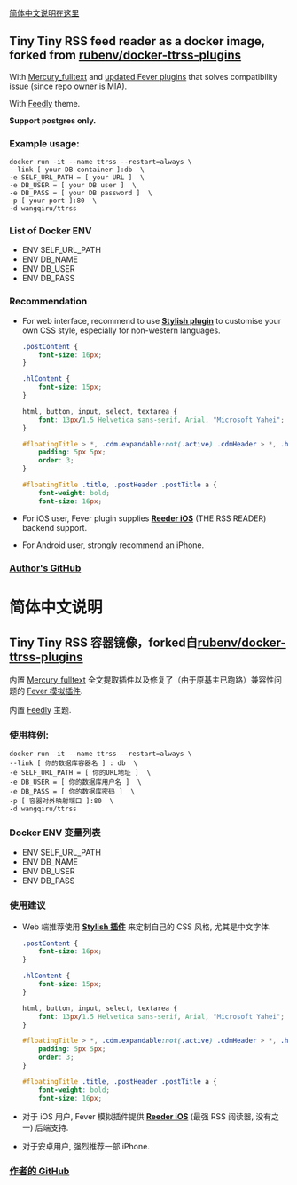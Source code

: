 [简体中文说明在这里](#简体中文说明)

## Tiny Tiny RSS feed reader as a docker image, forked from [rubenv/docker-ttrss-plugins](https://github.com/rubenv/docker-ttrss-plugins)

With [Mercury_fulltext](https://github.com/WangQiru/mercury_fulltext) and [updated Fever plugins](https://github.com/WangQiru/tinytinyrss-fever-plugin) that solves compatibility issue (since repo owner is MIA).

With [Feedly](https://github.com/levito/tt-rss-feedly-theme) theme.

**Support postgres only.**

### Example usage:

```
docker run -it --name ttrss --restart=always \
--link [ your DB container ]:db  \
-e SELF_URL_PATH = [ your URL ]  \
-e DB_USER = [ your DB user ]  \
-e DB_PASS = [ your DB password ]  \
-p [ your port ]:80  \
-d wangqiru/ttrss
```

### List of Docker ENV
- ENV SELF_URL_PATH
- ENV DB_NAME
- ENV DB_USER
- ENV DB_PASS

### Recommendation

- For web interface, recommend to use **[Stylish plugin](https://userstyles.org/)** to customise your own CSS style, especially for non-western languages.

  ```css
  .postContent {
      font-size: 16px;
  }

  .hlContent {
      font-size: 15px;
  }

  html, button, input, select, textarea {
      font: 13px/1.5 Helvetica sans-serif, Arial, "Microsoft Yahei";
  }

  #floatingTitle > *, .cdm.expandable:not(.active) .cdmHeader > *, .hl > * {
      padding: 5px 5px;
      order: 3;
  }

  #floatingTitle .title, .postHeader .postTitle a {
      font-weight: bold;
      font-size: 16px;
  ```

- For iOS user, Fever plugin supplies **[Reeder iOS](http://reederapp.com/ios/)** (THE RSS READER) backend support.

- For Android user, strongly recommend an iPhone.



### [Author's GitHub](https://github.com/WangQiru/docker-ttrss-plugins)





# 简体中文说明
## Tiny Tiny RSS 容器镜像，forked自[rubenv/docker-ttrss-plugins](https://github.com/rubenv/docker-ttrss-plugins)

内置 [Mercury_fulltext](https://github.com/WangQiru/mercury_fulltext) 全文提取插件以及修复了（由于原基主已跑路）兼容性问题的 [Fever 模拟插件](https://github.com/WangQiru/tinytinyrss-fever-plugin).

内置 [Feedly](https://github.com/levito/tt-rss-feedly-theme) 主题.

### 使用样例:

```
docker run -it --name ttrss --restart=always \
--link [ 你的数据库容器名 ] : db  \
-e SELF_URL_PATH = [ 你的URL地址 ]  \
-e DB_USER = [ 你的数据库用户名 ]  \
-e DB_PASS = [ 你的数据库密码 ]  \
-p [ 容器对外映射端口 ]:80  \
-d wangqiru/ttrss
```

### Docker ENV 变量列表
- ENV SELF_URL_PATH
- ENV DB_NAME
- ENV DB_USER
- ENV DB_PASS


### 使用建议

- Web 端推荐使用 **[Stylish 插件](https://userstyles.org/)** 来定制自己的 CSS 风格, 尤其是中文字体.

  ```css
  .postContent {
      font-size: 16px;
  }

  .hlContent {
      font-size: 15px;
  }

  html, button, input, select, textarea {
      font: 13px/1.5 Helvetica sans-serif, Arial, "Microsoft Yahei";
  }

  #floatingTitle > *, .cdm.expandable:not(.active) .cdmHeader > *, .hl > * {
      padding: 5px 5px;
      order: 3;
  }

  #floatingTitle .title, .postHeader .postTitle a {
      font-weight: bold;
      font-size: 16px;
  ```

- 对于 iOS 用户, Fever 模拟插件提供 **[Reeder iOS](http://reederapp.com/ios/)** (最强 RSS 阅读器, 没有之一) 后端支持.

- 对于安卓用户, 强烈推荐一部 iPhone.

### [作者的 GitHub](https://github.com/WangQiru/docker-ttrss-plugins)



### 
